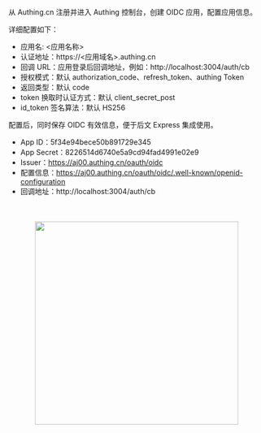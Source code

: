 <IntegrationDetailCard title="配置 Authing OIDC 应用">
从 Authing.cn 注册并进入 Authing 控制台，创建 OIDC 应用，配置应用信息。

详细配置如下：

- 应用名: <应用名称>
- 认证地址：https://<应用域名>.authing.cn
- 回调 URL：应用登录后回调地址，例如：http://localhost:3004/auth/cb
- 授权模式：默认 authorization_code、refresh_token、authing Token
- 返回类型：默认 code
- token 换取时认证方式：默认 client_secret_post
- id_token 签名算法：默认 HS256

配置后，同时保存 OIDC 有效信息，便于后文 Express 集成使用。

- App ID：5f34e94bece50b891729e345
- App Secret：8226514d6740e5a9cd94fad4991e02e9
- Issuer：https://aj00.authing.cn/oauth/oidc
- 配置信息：https://aj00.authing.cn/oauth/oidc/.well-known/openid-configuration
- 回调地址：http://localhost:3004/auth/cb

<img src="@imagesZhCn/integration/express/step.png" height=400 style="display:block;margin:50px auto;">

</IntegrationDetailCard>
